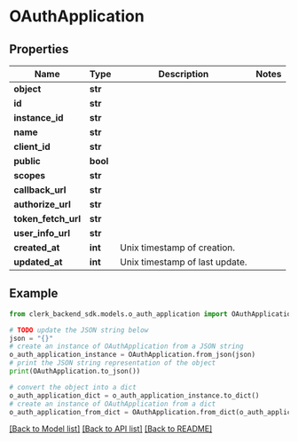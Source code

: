 # OAuthApplication


## Properties

Name | Type | Description | Notes
------------ | ------------- | ------------- | -------------
**object** | **str** |  | 
**id** | **str** |  | 
**instance_id** | **str** |  | 
**name** | **str** |  | 
**client_id** | **str** |  | 
**public** | **bool** |  | 
**scopes** | **str** |  | 
**callback_url** | **str** |  | 
**authorize_url** | **str** |  | 
**token_fetch_url** | **str** |  | 
**user_info_url** | **str** |  | 
**created_at** | **int** | Unix timestamp of creation.  | 
**updated_at** | **int** | Unix timestamp of last update.  | 

## Example

```python
from clerk_backend_sdk.models.o_auth_application import OAuthApplication

# TODO update the JSON string below
json = "{}"
# create an instance of OAuthApplication from a JSON string
o_auth_application_instance = OAuthApplication.from_json(json)
# print the JSON string representation of the object
print(OAuthApplication.to_json())

# convert the object into a dict
o_auth_application_dict = o_auth_application_instance.to_dict()
# create an instance of OAuthApplication from a dict
o_auth_application_from_dict = OAuthApplication.from_dict(o_auth_application_dict)
```
[[Back to Model list]](../README.md#documentation-for-models) [[Back to API list]](../README.md#documentation-for-api-endpoints) [[Back to README]](../README.md)


